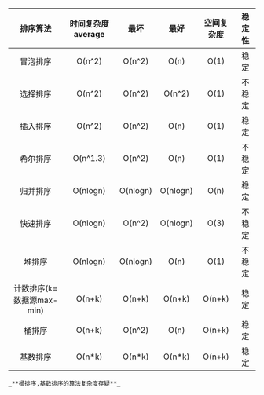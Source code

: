 
|排序算法|时间复杂度average|最坏|最好|空间复杂度|稳定性|
| :--: | :--: | :--: | :--: | :--: | :--: |
| 冒泡排序 | O(n^2)| O(n^2) | O(n) | O(1) |  稳定|
| 选择排序 | O(n^2)| O(n^2) | O(n^2)|O(1)| 不稳定|
| 插入排序 | O(n^2)| O(n^2) | O(n) | O(1)|稳定|
| 希尔排序 | O(n^1.3)| O(n^2) | O(n) | O(1)|不稳定|
| 归并排序 |O(nlogn) |O(nlogn)|O(nlogn)|O(n)|稳定|
| 快速排序 |O(nlogn) |O(n^2)|O(nlogn)|O(3)|不稳定|
| 堆排序   |O(nlogn) |O(nlogn)|O(n)|O(1)|不稳定|
| 计数排序(k=数据源max-min)| O(n+k)| O(n+k)| O(n+k)|O(n+k)|稳定|
| 桶排序 | O(n+k) |O(n^2)|O(n)|O(n+k)|稳定|
| 基数排序 |O(n*k)|O(n*k)|O(n*k)|O(n+k)|稳定|

`_**桶排序,基数排序的算法复杂度存疑**_`